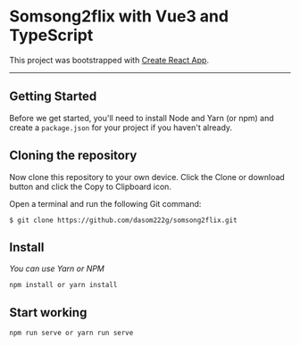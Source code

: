 # Somsong2flix with Vue3 and TypeScript

This project was bootstrapped with [Create React App](https://github.com/facebook/create-react-app).

---------------------------------------

## Getting Started
Before we get started, you'll need to install Node and Yarn (or npm) and create a ```package.json``` for your project if you haven't already.

## Cloning the repository
Now clone this repository to your own device. Click the Clone or download button and click the Copy to Clipboard icon.

Open a terminal and run the following Git command:

    $ git clone https://github.com/dasom222g/somsong2flix.git

## Install
_You can use Yarn or NPM_

    npm install or yarn install
    
## Start working
    npm run serve or yarn run serve

